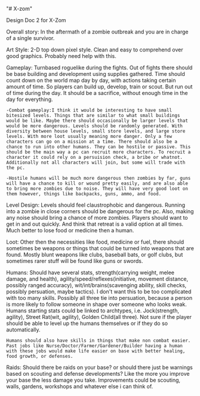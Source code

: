 "# X-zom" 

Design Doc 2 for X-Zom

Overall story: In the aftermath of a zombie outbreak and you are in charge of a single survivor.

Art Style: 2-D top down pixel style. Clean and easy to comprehend over good graphics. Probably need help with this.

Gameplay: Turnbased roguelike during the fights. Out of fights there should be base building and development using supplies gathered. Time should count down on the world map day by day, with actions taking certain amount of time. So players can build up, develop, train or scout. But run out of time during the day. It should be a sacrifice, without enough time in the day for everything. 

	-Combat gameplay:I think it would be interesting to have small bitesized levels. Things that are similar to what small buildings would be like. Maybe there should occasionally be larger levels that would be more dangerous. Levels should be randomly generated. With diversity between house levels, small store levels, and large store levels. With more loot usually meaning more danger. Only a few characters can go on a mission at a time. There should also be a chance to run into other humans. They can be hostile or passive. This should be the main way a pc can recruit more characters. To recruit a character it could rely on a persuision check, a bribe or whatnot. Additionally not all characters will join, but some will trade with the pc. 

	-Hostile humans will be much more dangerous then zombies by far, guns will have a chance to kill or wound pretty easily, and are also able to bring more zombies due to noise. They will have very good loot on them however, things like backpacks, guns, ammo, and food.

Level Design: Levels should feel claustrophobic and dangerous. Running into a zombie in close corners should be dangerous for the pc. Also, making any noise should bring a chance of more zombies. Players should want to get in and out quickly. And think that retreat is a valid option at all times. Much better to lose food or medicine then a human.

Loot: Other then the necessities like food, medicine or fuel, there should sometimes be weapons or things that could be turned into weapons that are found. Mostly blunt weapons like clubs, baseball bats, or golf clubs, but sometimes rarer stuff will be found like guns or swords. 

Humans: Should have several stats, strength(carrying weight, melee damage, and health), agility/speed/reflexes(initiative, movement distance, possibly ranged accuracy), wit/int/brains(scavenging ability, skill checks, possibly persuation, maybe tactics). I don't want this to be too complicated with too many skills. Possibly all three tie into persuation, because a person is more likely to follow someone in shape over someone who looks weak. Humans starting stats could be linked to archtypes, i.e. Jock(strength, agility), Street Rat(wit, agility), Golden Child(all three). Not sure if the player should be able to level up the humans themselves or if they do so automatically. 

	Humans should also have skills in things that make non combat easier. Past jobs like Nurse/Doctor/Farmer/Gardener/Builder having a human with these jobs would make life easier on base with better healing, food growth, or defenses.

Raids: Should there be raids on your base? or should there just be warnings based on scouting and defense developments? Like the more you improve your base the less damage you take. Improvements could be scouting, walls, gardens, workshops and whatever else i can think of. 

